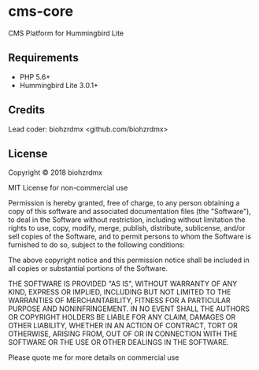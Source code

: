 cms-core
========

CMS Platform for Hummingbird Lite

## Requirements

- PHP 5.6+
- Hummingbird Lite 3.0.1+

## Credits

Lead coder: biohzrdmx <github.com/biohzrdmx>

## License

Copyright © 2018 biohzrdmx

MIT License for non-commercial use

Permission is hereby granted, free of charge, to any person obtaining a copy of this software and associated documentation files (the "Software"), to deal in the Software without restriction, including without limitation the rights to use, copy, modify, merge, publish, distribute, sublicense, and/or sell copies of the Software, and to permit persons to whom the Software is furnished to do so, subject to the following conditions:

The above copyright notice and this permission notice shall be included in all copies or substantial portions of the Software.

THE SOFTWARE IS PROVIDED "AS IS", WITHOUT WARRANTY OF ANY KIND, EXPRESS OR IMPLIED, INCLUDING BUT NOT LIMITED TO THE WARRANTIES OF MERCHANTABILITY, FITNESS FOR A PARTICULAR PURPOSE AND NONINFRINGEMENT. IN NO EVENT SHALL THE AUTHORS OR COPYRIGHT HOLDERS BE LIABLE FOR ANY CLAIM, DAMAGES OR OTHER LIABILITY, WHETHER IN AN ACTION OF CONTRACT, TORT OR OTHERWISE, ARISING FROM, OUT OF OR IN CONNECTION WITH THE SOFTWARE OR THE USE OR OTHER DEALINGS IN THE SOFTWARE.

Please quote me for more details on commercial use